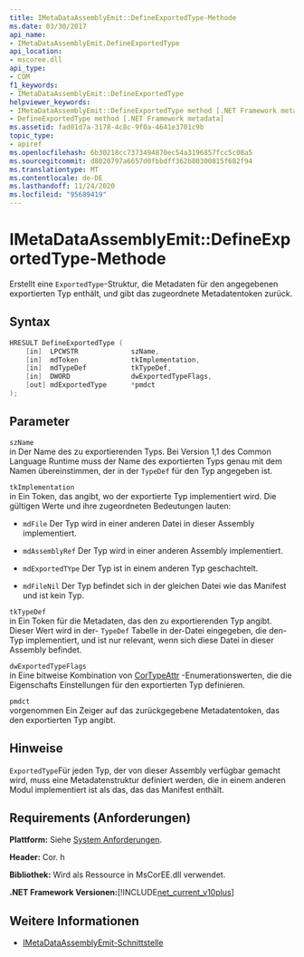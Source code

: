 ```yaml
---
title: IMetaDataAssemblyEmit::DefineExportedType-Methode
ms.date: 03/30/2017
api_name:
- IMetaDataAssemblyEmit.DefineExportedType
api_location:
- mscoree.dll
api_type:
- COM
f1_keywords:
- IMetaDataAssemblyEmit::DefineExportedType
helpviewer_keywords:
- IMetaDataAssemblyEmit::DefineExportedType method [.NET Framework metadata]
- DefineExportedType method [.NET Framework metadata]
ms.assetid: fad01d7a-3178-4c8c-9f0a-4641e3701c9b
topic_type:
- apiref
ms.openlocfilehash: 6b30218cc7373494870ec54a3196857fcc5c08a5
ms.sourcegitcommit: d8020797a6657d0fbbdff362b80300815f682f94
ms.translationtype: MT
ms.contentlocale: de-DE
ms.lasthandoff: 11/24/2020
ms.locfileid: "95689419"
---
```

# <a name="imetadataassemblyemitdefineexportedtype-method"></a>IMetaDataAssemblyEmit::DefineExportedType-Methode

Erstellt eine `ExportedType`-Struktur, die Metadaten für den angegebenen exportierten Typ enthält, und gibt das zugeordnete Metadatentoken zurück.  
  
## <a name="syntax"></a>Syntax  
  
```cpp  
HRESULT DefineExportedType (  
    [in]  LPCWSTR             szName,  
    [in]  mdToken             tkImplementation,
    [in]  mdTypeDef           tkTypeDef,  
    [in]  DWORD               dwExportedTypeFlags,  
    [out] mdExportedType      *pmdct  
);  
```  
  
## <a name="parameters"></a>Parameter  

 `szName`  
 in Der Name des zu exportierenden Typs. Bei Version 1,1 des Common Language Runtime muss der Name des exportierten Typs genau mit dem Namen übereinstimmen, der in der `TypeDef` für den Typ angegeben ist.  
  
 `tkImplementation`  
 in Ein Token, das angibt, wo der exportierte Typ implementiert wird. Die gültigen Werte und ihre zugeordneten Bedeutungen lauten:  
  
- `mdFile` Der Typ wird in einer anderen Datei in dieser Assembly implementiert.  
  
- `mdAssemblyRef` Der Typ wird in einer anderen Assembly implementiert.  
  
- `mdExportedTYpe` Der Typ ist in einem anderen Typ geschachtelt.  
  
- `mdFileNil` Der Typ befindet sich in der gleichen Datei wie das Manifest und ist kein Typ.  
  
 `tkTypeDef`  
 in Ein Token für die Metadaten, das den zu exportierenden Typ angibt. Dieser Wert wird in der- `TypeDef` Tabelle in der-Datei eingegeben, die den-Typ implementiert, und ist nur relevant, wenn sich diese Datei in dieser Assembly befindet.  
  
 `dwExportedTypeFlags`  
 in Eine bitweise Kombination von [CorTypeAttr](cortypeattr-enumeration.md) -Enumerationswerten, die die Eigenschafts Einstellungen für den exportierten Typ definieren.  
  
 `pmdct`  
 vorgenommen Ein Zeiger auf das zurückgegebene Metadatentoken, das den exportierten Typ angibt.  
  
## <a name="remarks"></a>Hinweise  

 `ExportedType`Für jeden Typ, der von dieser Assembly verfügbar gemacht wird, muss eine Metadatenstruktur definiert werden, die in einem anderen Modul implementiert ist als das, das das Manifest enthält.  
  
## <a name="requirements"></a>Requirements (Anforderungen)  

 **Plattform:** Siehe [System Anforderungen](../../get-started/system-requirements.md).  
  
 **Header:** Cor. h  
  
 **Bibliothek:** Wird als Ressource in MsCorEE.dll verwendet.  
  
 **.NET Framework Versionen:**[!INCLUDE[net_current_v10plus](../../../../includes/net-current-v10plus-md.md)]  
  
## <a name="see-also"></a>Weitere Informationen

- [IMetaDataAssemblyEmit-Schnittstelle](imetadataassemblyemit-interface.md)
